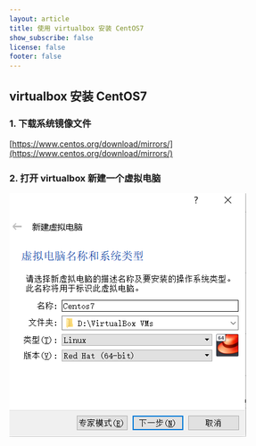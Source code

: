 ```yaml
---
layout: article
title: 使用 virtualbox 安装 CentOS7
show_subscribe: false
license: false
footer: false
---
```

## virtualbox 安装 CentOS7
### 1. 下载系统镜像文件
  [https://www.centos.org/download/mirrors/](https://www.centos.org/download/mirrors/)  

### 2. 打开 virtualbox 新建一个虚拟电脑
  ![image](/assets/images/post_images/newvbox.png)
